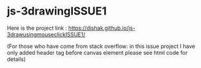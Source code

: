 # js-3drawingISSUE1
Here is the project link : https://dishak.github.io/js-3drawusingmouseclickISSUE1/

(For those who have come from stack overflow: in this issue project I have only added header tag before canvas element please see html code for details)
